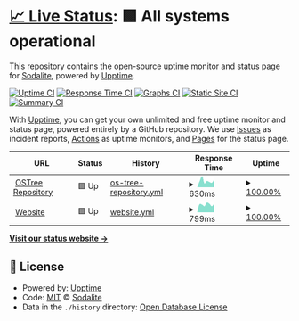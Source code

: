 # [📈 Live Status](https://uptime.sodalite.rocks): <!--live status--> **🟩 All systems operational**

This repository contains the open-source uptime monitor and status page for [Sodalite](https://sodalite.rocks), powered by [Upptime](https://github.com/upptime/upptime).

[![Uptime CI](https://github.com/sodaliterocks/upptime/workflows/Uptime%20CI/badge.svg)](https://github.com/sodaliterocks/upptime/actions?query=workflow%3A%22Uptime+CI%22)
[![Response Time CI](https://github.com/sodaliterocks/upptime/workflows/Response%20Time%20CI/badge.svg)](https://github.com/sodaliterocks/upptime/actions?query=workflow%3A%22Response+Time+CI%22)
[![Graphs CI](https://github.com/sodaliterocks/upptime/workflows/Graphs%20CI/badge.svg)](https://github.com/sodaliterocks/upptime/actions?query=workflow%3A%22Graphs+CI%22)
[![Static Site CI](https://github.com/sodaliterocks/upptime/workflows/Static%20Site%20CI/badge.svg)](https://github.com/sodaliterocks/upptime/actions?query=workflow%3A%22Static+Site+CI%22)
[![Summary CI](https://github.com/sodaliterocks/upptime/workflows/Summary%20CI/badge.svg)](https://github.com/sodaliterocks/upptime/actions?query=workflow%3A%22Summary+CI%22)

With [Upptime](https://upptime.js.org), you can get your own unlimited and free uptime monitor and status page, powered entirely by a GitHub repository. We use [Issues](https://github.com/sodaliterocks/upptime/issues) as incident reports, [Actions](https://github.com/sodaliterocks/upptime/actions) as uptime monitors, and [Pages](https://uptime.sodalite.rocks) for the status page.

<!--start: status pages-->
<!-- This summary is generated by Upptime (https://github.com/upptime/upptime) -->
<!-- Do not edit this manually, your changes will be overwritten -->
<!-- prettier-ignore -->
| URL | Status | History | Response Time | Uptime |
| --- | ------ | ------- | ------------- | ------ |
| <img alt="" src="https://icons.duckduckgo.com/ip3/ostree.sodalite.rocks.ico" height="13"> [OSTree Repository](https://ostree.sodalite.rocks) | 🟩 Up | [os-tree-repository.yml](https://github.com/sodaliterocks/upptime/commits/HEAD/history/os-tree-repository.yml) | <details><summary><img alt="Response time graph" src="./graphs/os-tree-repository/response-time-week.png" height="20"> 630ms</summary><br><a href="https://uptime.sodalite.rocks/history/os-tree-repository"><img alt="Response time 689" src="https://img.shields.io/endpoint?url=https%3A%2F%2Fraw.githubusercontent.com%2Fsodaliterocks%2Fupptime%2FHEAD%2Fapi%2Fos-tree-repository%2Fresponse-time.json"></a><br><a href="https://uptime.sodalite.rocks/history/os-tree-repository"><img alt="24-hour response time 409" src="https://img.shields.io/endpoint?url=https%3A%2F%2Fraw.githubusercontent.com%2Fsodaliterocks%2Fupptime%2FHEAD%2Fapi%2Fos-tree-repository%2Fresponse-time-day.json"></a><br><a href="https://uptime.sodalite.rocks/history/os-tree-repository"><img alt="7-day response time 630" src="https://img.shields.io/endpoint?url=https%3A%2F%2Fraw.githubusercontent.com%2Fsodaliterocks%2Fupptime%2FHEAD%2Fapi%2Fos-tree-repository%2Fresponse-time-week.json"></a><br><a href="https://uptime.sodalite.rocks/history/os-tree-repository"><img alt="30-day response time 664" src="https://img.shields.io/endpoint?url=https%3A%2F%2Fraw.githubusercontent.com%2Fsodaliterocks%2Fupptime%2FHEAD%2Fapi%2Fos-tree-repository%2Fresponse-time-month.json"></a><br><a href="https://uptime.sodalite.rocks/history/os-tree-repository"><img alt="1-year response time 681" src="https://img.shields.io/endpoint?url=https%3A%2F%2Fraw.githubusercontent.com%2Fsodaliterocks%2Fupptime%2FHEAD%2Fapi%2Fos-tree-repository%2Fresponse-time-year.json"></a></details> | <details><summary><a href="https://uptime.sodalite.rocks/history/os-tree-repository">100.00%</a></summary><a href="https://uptime.sodalite.rocks/history/os-tree-repository"><img alt="All-time uptime 99.96%" src="https://img.shields.io/endpoint?url=https%3A%2F%2Fraw.githubusercontent.com%2Fsodaliterocks%2Fupptime%2FHEAD%2Fapi%2Fos-tree-repository%2Fuptime.json"></a><br><a href="https://uptime.sodalite.rocks/history/os-tree-repository"><img alt="24-hour uptime 100.00%" src="https://img.shields.io/endpoint?url=https%3A%2F%2Fraw.githubusercontent.com%2Fsodaliterocks%2Fupptime%2FHEAD%2Fapi%2Fos-tree-repository%2Fuptime-day.json"></a><br><a href="https://uptime.sodalite.rocks/history/os-tree-repository"><img alt="7-day uptime 100.00%" src="https://img.shields.io/endpoint?url=https%3A%2F%2Fraw.githubusercontent.com%2Fsodaliterocks%2Fupptime%2FHEAD%2Fapi%2Fos-tree-repository%2Fuptime-week.json"></a><br><a href="https://uptime.sodalite.rocks/history/os-tree-repository"><img alt="30-day uptime 99.96%" src="https://img.shields.io/endpoint?url=https%3A%2F%2Fraw.githubusercontent.com%2Fsodaliterocks%2Fupptime%2FHEAD%2Fapi%2Fos-tree-repository%2Fuptime-month.json"></a><br><a href="https://uptime.sodalite.rocks/history/os-tree-repository"><img alt="1-year uptime 99.97%" src="https://img.shields.io/endpoint?url=https%3A%2F%2Fraw.githubusercontent.com%2Fsodaliterocks%2Fupptime%2FHEAD%2Fapi%2Fos-tree-repository%2Fuptime-year.json"></a></details>
| <img alt="" src="https://icons.duckduckgo.com/ip3/sodalite.rocks.ico" height="13"> [Website](https://sodalite.rocks) | 🟩 Up | [website.yml](https://github.com/sodaliterocks/upptime/commits/HEAD/history/website.yml) | <details><summary><img alt="Response time graph" src="./graphs/website/response-time-week.png" height="20"> 799ms</summary><br><a href="https://uptime.sodalite.rocks/history/website"><img alt="Response time 936" src="https://img.shields.io/endpoint?url=https%3A%2F%2Fraw.githubusercontent.com%2Fsodaliterocks%2Fupptime%2FHEAD%2Fapi%2Fwebsite%2Fresponse-time.json"></a><br><a href="https://uptime.sodalite.rocks/history/website"><img alt="24-hour response time 681" src="https://img.shields.io/endpoint?url=https%3A%2F%2Fraw.githubusercontent.com%2Fsodaliterocks%2Fupptime%2FHEAD%2Fapi%2Fwebsite%2Fresponse-time-day.json"></a><br><a href="https://uptime.sodalite.rocks/history/website"><img alt="7-day response time 799" src="https://img.shields.io/endpoint?url=https%3A%2F%2Fraw.githubusercontent.com%2Fsodaliterocks%2Fupptime%2FHEAD%2Fapi%2Fwebsite%2Fresponse-time-week.json"></a><br><a href="https://uptime.sodalite.rocks/history/website"><img alt="30-day response time 898" src="https://img.shields.io/endpoint?url=https%3A%2F%2Fraw.githubusercontent.com%2Fsodaliterocks%2Fupptime%2FHEAD%2Fapi%2Fwebsite%2Fresponse-time-month.json"></a><br><a href="https://uptime.sodalite.rocks/history/website"><img alt="1-year response time 951" src="https://img.shields.io/endpoint?url=https%3A%2F%2Fraw.githubusercontent.com%2Fsodaliterocks%2Fupptime%2FHEAD%2Fapi%2Fwebsite%2Fresponse-time-year.json"></a></details> | <details><summary><a href="https://uptime.sodalite.rocks/history/website">100.00%</a></summary><a href="https://uptime.sodalite.rocks/history/website"><img alt="All-time uptime 99.95%" src="https://img.shields.io/endpoint?url=https%3A%2F%2Fraw.githubusercontent.com%2Fsodaliterocks%2Fupptime%2FHEAD%2Fapi%2Fwebsite%2Fuptime.json"></a><br><a href="https://uptime.sodalite.rocks/history/website"><img alt="24-hour uptime 100.00%" src="https://img.shields.io/endpoint?url=https%3A%2F%2Fraw.githubusercontent.com%2Fsodaliterocks%2Fupptime%2FHEAD%2Fapi%2Fwebsite%2Fuptime-day.json"></a><br><a href="https://uptime.sodalite.rocks/history/website"><img alt="7-day uptime 100.00%" src="https://img.shields.io/endpoint?url=https%3A%2F%2Fraw.githubusercontent.com%2Fsodaliterocks%2Fupptime%2FHEAD%2Fapi%2Fwebsite%2Fuptime-week.json"></a><br><a href="https://uptime.sodalite.rocks/history/website"><img alt="30-day uptime 99.95%" src="https://img.shields.io/endpoint?url=https%3A%2F%2Fraw.githubusercontent.com%2Fsodaliterocks%2Fupptime%2FHEAD%2Fapi%2Fwebsite%2Fuptime-month.json"></a><br><a href="https://uptime.sodalite.rocks/history/website"><img alt="1-year uptime 99.96%" src="https://img.shields.io/endpoint?url=https%3A%2F%2Fraw.githubusercontent.com%2Fsodaliterocks%2Fupptime%2FHEAD%2Fapi%2Fwebsite%2Fuptime-year.json"></a></details>

<!--end: status pages-->

[**Visit our status website →**](https://uptime.sodalite.rocks)

## 📄 License

- Powered by: [Upptime](https://github.com/upptime/upptime)
- Code: [MIT](./LICENSE) © [Sodalite](https://sodalite.rocks)
- Data in the `./history` directory: [Open Database License](https://opendatacommons.org/licenses/odbl/1-0/)
